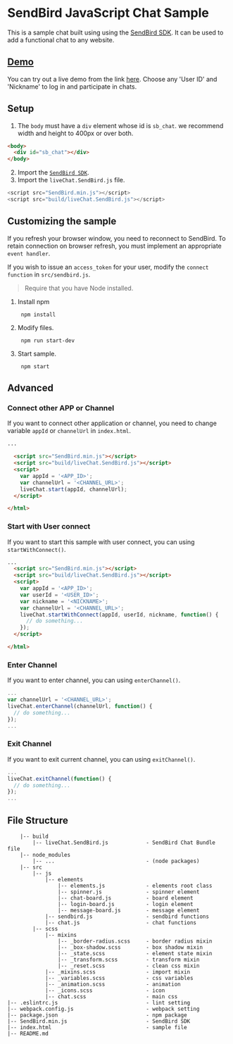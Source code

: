 # SendBird JavaScript Chat Sample
This is a sample chat built using using the [SendBird SDK](https://github.com/smilefam/SendBird-SDK-JavaScript). It can be used to add a functional chat to any website.  


## [Demo](https://sample.sendbird.com/livechat/)

You can try out a live demo from the link [here](https://sample.sendbird.com/livechat/). Choose any 'User ID' and 'Nickname' to log in and participate in chats.


## Setup
1. The `body` must have a `div` element whose id is `sb_chat`. we recommend width and height to 400px or over both.  
  
```html
<body>
  <div id="sb_chat"></div>
</body>
```

2. Import the [`SendBird SDK`](https://github.com/smilefam/SendBird-SDK-JavaScript).  
3. Import the `liveChat.SendBird.js` file.
```javascript
<script src="SendBird.min.js"></script>
<script src="build/liveChat.SendBird.js"></script>
```


## Customizing the sample
If you refresh your browser window, you need to reconnect to SendBird. To retain connection on browser refresh, you must implement an appropriate `event handler`. 

If you wish to issue an `access_token` for your user, modify the `connect function` in `src/sendbird.js`.  

> Require that you have Node installed.
1. Install npm

        npm install

2. Modify files.

        npm run start-dev
        
3. Start sample.

        npm start



## Advanced  
### Connect other APP or Channel
If you want to connect other application or channel, you need to change variable `appId` or `channelUrl` in `index.html`.

```html
...

  <script src="SendBird.min.js"></script>
  <script src="build/liveChat.SendBird.js"></script>
  <script>
    var appId = '<APP_ID>';
    var channelUrl = '<CHANNEL_URL>';
    liveChat.start(appId, channelUrl);
  </script>

</html>
```

### Start with User connect  
If you want to start this sample with user connect, you can using `startWithConnect()`.  

```html
...
  <script src="SendBird.min.js"></script>
  <script src="build/liveChat.SendBird.js"></script>
  <script>
    var appId = '<APP_ID>';
    var userId = '<USER_ID>';
    var nickname = '<NICKNAME>';
    var channelUrl = '<CHANNEL_URL>';
    liveChat.startWithConnect(appId, userId, nickname, function() {
      // do something...
    });
  </script>

</html>
```

### Enter Channel
If you want to enter channel, you can using `enterChannel()`.  

```javascript
...
var channelUrl = '<CHANNEL_URL>';
liveChat.enterChannel(channelUrl, function() {
  // do something...
});
...
```

### Exit Channel
If you want to exit current channel, you can using `exitChannel()`.  

```javascript
...
liveChat.exitChannel(function() {
  // do something...
});
...
```


## File Structure
```
    |-- build
        |-- liveChat.SendBird.js            - SendBird Chat Bundle file
    |-- node_modules
        |-- ...                             - (node packages)
    |-- src
        |-- js
            |-- elements  
                |-- elements.js             - elements root class
                |-- spinner.js              - spinner element
                |-- chat-board.js           - board element
                |-- login-board.js          - login element
                |-- message-board.js        - message element
            |-- sendbird.js                 - sendbird functions
            |-- chat.js                     - chat functions
        |-- scss
            |-- mixins 
                |-- _border-radius.scss     - border radius mixin  
                |-- _box-shadow.scss        - box shadow mixin
                |-- _state.scss             - element state mixin
                |-- _transform.scss         - transform mixin
                |-- _reset.scss             - clean css mixin
            |-- _mixins.scss                - import mixin
            |-- _variables.scss             - css variables
            |-- _animation.scss             - animation
            |-- _icons.scss                 - icon 
            |-- chat.scss                   - main css  
|-- .eslintrc.js                            - lint setting 
|-- webpack.config.js                       - webpack setting 
|-- package.json                            - npm package 
|-- SendBird.min.js                         - SendBird SDK 
|-- index.html                              - sample file
|-- README.md
```

